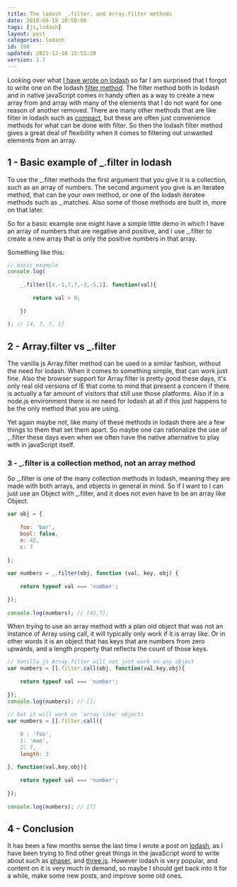 ```yaml
---
title: The lodash _.filter, and Array.filter methods
date: 2018-05-18 10:50:00
tags: [js,lodash]
layout: post
categories: lodash
id: 190
updated: 2021-12-18 15:51:39
version: 1.7
---
```


Looking over what [I have wrote on lodash](/categories/lodash) so far I am surprised that I forgot to write one on the lodash [filter method](https://lodash.com/docs/4.17.10#filter). The filter method both in lodash and in native javaScript comes in handy often as a way to create a new array from and array with many of the elements that I do not want for one reason of another removed. There are many other methods that are like filter in lodash such as [compact](/2018/08/09/lodash_compact/), but these are often just convenience methods for what can be done with filter. So then the lodash filter method gives a great deal of flexibility when it comes to filtering out unwanted elements from an array.

<!-- more -->

## 1 - Basic example of \_.filter in lodash

To use the \_.filter methods the first argument that you give it is a collection, such as an array of numbers. The second argument you give is an iteratee method, that can be your own method, or one of the lodash iteratee methods such as \_.matches. Also some of those methods are built in, more on that later.

So for a basic example one might have a simple little demo in which I have an array of numbers that are negative and positive, and I use \_.filter to create a new array that is only the positive numbers in that array.

Something like this:
```js
// basic example
console.log(
 
    _.filter([4,-1,7,7,-3,-5,1], function(val){
 
        return val > 0;
 
    })
 
); // [4, 7, 7, 1]
```

## 2 - Array.filter vs \_.filter

The vanilla js Array.filter method can be used in a similar fashion, without the need for lodash. When it comes to something simple, that can work just fine. Also the browser support for Array.filter is pretty good these days, it's only real old versions of IE that come to mind that present a concern if there is actually a far amount of visitors that still use those platforms. Also if in a node.js environment there is no need for lodash at all if this just happens to be the only method that you are using. 

Yet again maybe not, like many of these methods in lodash there are a few things to them that set them apart. So maybe one can rationalize the use of \_.filter these days even when we often have the native alternative to play with in javaScript itself.

### 3 - \_.filter is a collection method, not an array method

So \_.filter is one of the many collection methods in lodash, meaning they are made with both arrays, and objects in general in mind. So if I want to I can just use an Object with \_.filter, and it does not even have to be an array like Object.

```js
var obj = {
 
    foo: 'bar',
    bool: false,
    n: 42,
    c: 7
 
};
 
var numbers = _.filter(obj, function (val, key, obj) {
 
    return typeof val === 'number';
 
});
 
console.log(numbers); // [42,7];
```

When trying to use an array method with a plan old object that was not an instance of Array using call, it will typically only work if it is array like. Or in other words it is an object that has keys that are numbers from zero upwards, and a length property that reflects the count of those keys.

```js
// Vanilla js Array.filter will not just work on any object
var numbers = [].filter.call(obj, function(val,key,obj){
 
    return typeof val === 'number';
 
});
console.log(numbers); // [];
 
// but it will work on 'array like' objects
var numbers = [].filter.call({
 
    0 : 'foo',
    1: 'man',
    2: 7,
    length: 3
 
}, function(val,key,obj){
 
    return typeof val === 'number';
 
});
 
console.log(numbers); // [7]
```

## 4 - Conclusion

It has been a few months sense the last time I wrote a post on [lodash](https://lodash.com/), as I have been trying to find other great things in the javaScript word to write about such as [phaser](/categories/phaser/), and [three.js](/categories/three-js/). However lodash is very popular, and content on it is very much in demand, so maybe I should get back into it for a while, make some new posts, and improve some old ones.

